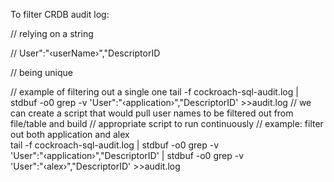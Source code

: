 To filter CRDB audit log:

//   relying on a string

// User":"‹userName›","DescriptorID

// being unique

// example of filtering out a single one
tail -f  cockroach-sql-audit.log | stdbuf -o0 grep -v 'User":"‹application›","DescriptorID' >>audit.log
// we can create a script that would pull user names to be filtered out from file/table and build
// appropriate script to run continuously
// example: filter out both application and alex   
tail -f  cockroach-sql-audit.log | stdbuf -o0 grep -v 'User":"‹application›","DescriptorID' |  stdbuf -o0 grep -v 'User":"‹alex›","DescriptorID' >>audit.log
